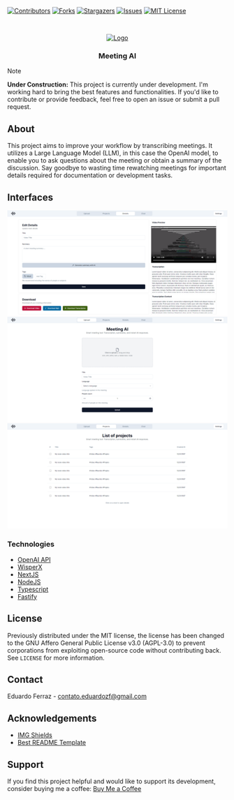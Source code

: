 <!-- PROJECT SHIELDS -->
[![Contributors][contributors-shield]][contributors-url]
[![Forks][forks-shield]][forks-url]
[![Stargazers][stars-shield]][stars-url]
[![Issues][issues-shield]][issues-url]
[![MIT License][license-shield]][license-url]

<!-- PROJECT LOGO -->
<br />
<p align="center">
  <a href="https://github.com/eduardozf/Meeting-Ai">
    <img src="https://cdn-icons-png.flaticon.com/512/4052/4052565.png" alt="Logo" width="80" height="80">
  </a>
  <h3 align="center">Meeting AI</h3>
</p>

> [!NOTE]  
> **Under Construction:** This project is currently under development. I'm working hard to bring the best features and functionalities.
> If you'd like to contribute or provide feedback, feel free to open an issue or submit a pull request.

<!-- ABOUT THE PROJECT -->
## About
<p align="left">
  This project aims to improve your workflow by transcribing meetings. It utilizes a Large Language Model (LLM), in this case the OpenAI model, to enable you to ask questions about the meeting or obtain a summary of the discussion. Say goodbye to wasting time rewatching meetings for important details required for documentation or development tasks.
</p>

## Interfaces
<img src="/github/exemple3.png"/>
<img src="/github/exemple1.png"/>
<img src="/github/exemple2.png"/>

### Technologies
* [OpenAI API](https://openai.com/blog/openai-api)
* [WisperX](https://github.com/m-bain/whisperX)
* [NextJS](https://nextjs.org/docs)
* [NodeJS](https://nodejs.org/en)
* [Typescript](https://www.typescriptlang.org/)
* [Fastify](https://fastify.dev/docs/)

<!-- LICENSE -->
## License
Previously distributed under the MIT license, the license has been changed to the GNU Affero General Public License v3.0 (AGPL-3.0) to prevent corporations from exploiting open-source code without contributing back. See `LICENSE` for more information.

<!-- CONTACT -->
## Contact
Eduardo Ferraz - contato.eduardozf@gmail.com

<!-- ACKNOWLEDGEMENTS -->
## Acknowledgements
* [IMG Shields](https://shields.io)
* [Best README Template](https://github.com/othneildrew/Best-README-Template)

## Support
If you find this project helpful and would like to support its development, consider buying me a coffee: [Buy Me a Coffee](https://www.buymeacoffee.com/eduardozf)

<!-- MARKDOWN LINKS & IMAGES -->
[contributors-shield]: https://img.shields.io/github/contributors/eduardozf/Meeting-Ai.svg?style=flat-square
[contributors-url]: https://github.com/eduardozf/Meeting-Ai/graphs/contributors
[forks-shield]: https://img.shields.io/github/forks/eduardozf/Meeting-Ai.svg?style=flat-square
[forks-url]: https://github.com/eduardozf/Meeting-Ai/network/members
[stars-shield]: https://img.shields.io/github/stars/eduardozf/Meeting-Ai.svg?style=flat-square
[stars-url]: https://github.com/eduardozf/Meeting-Ai/stargazers
[issues-shield]: https://img.shields.io/github/issues/eduardozf/Meeting-Ai.svg?style=flat-square
[issues-url]: https://github.com/eduardozf/Twitter/issues
[license-shield]: https://img.shields.io/github/license/eduardozf/Twitter.svg?style=flat-square
[license-url]: https://github.com/eduardozf/Twitter/blob/main/LICENSE.txt
[product-screenshot]: images/MainPage.png
[product-gif]: images/app.gif
